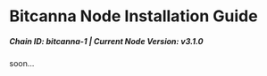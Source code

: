 # Bitcanna Node Installation Guide
##### Chain ID: bitcanna-1 | Current Node Version: v3.1.0

soon...
